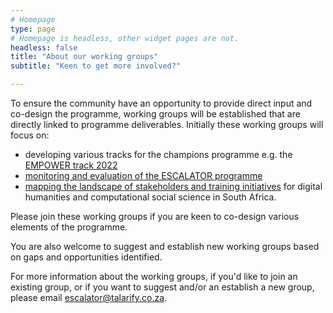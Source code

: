 ```yaml
---
# Homepage
type: page
# Homepage is headless, other widget pages are not.
headless: false
title: "About our working groups"
subtitle: "Keen to get more involved?"

---
```


To ensure the community have an opportunity to provide direct input and co-design the programme, working groups will be established that are directly linked to programme deliverables. Initially these working groups will focus on:
- developing various tracks for the champions programme e.g. the [EMPOWER track 2022](../champions_empower)
- [monitoring and evaluation of the ESCALATOR programme](../monitor)
- [mapping the landscape of stakeholders and training initiatives](../stakeholder-map-wg) for digital humanities and computational social science in South Africa.

Please join these working groups if you are keen to co-design various elements of the programme.

You are also welcome to suggest and establish new working groups based on gaps and opportunities identified.

For more information about the working groups, if you'd like to join an existing group, or if you want to suggest and/or an establish a new group, please email [escalator@talarify.co.za](mailto:escalator@talarify.co.za).